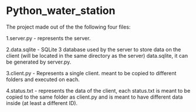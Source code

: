 # Python_water_station

The project made out of the the following four files:

1.server.py - represents the server.

2.data.sqlite - SQLite 3 database used by the server to store data on the client (will be located in
the same directory as the server)  data.sqlite, it can be generated by server.py.

3.client.py - Represents a single client. meant to be copied to different folders and executed on
each.

4.status.txt - represents the data of the client, each status.txt is meant to be copied to the same
folder as client.py and is meant to have different data inside (at least a different ID).



